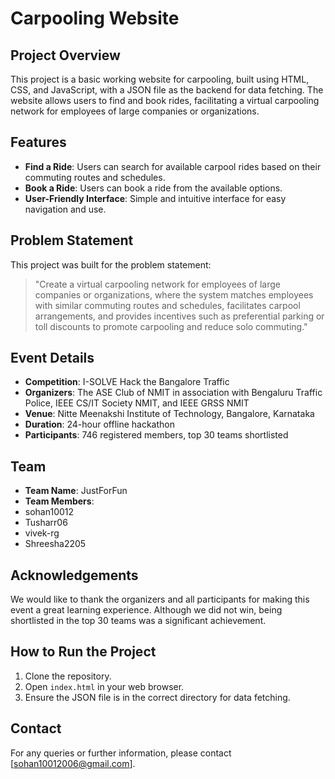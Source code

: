 # Carpooling Website

## Project Overview
This project is a basic working website for carpooling, built using HTML, CSS, and JavaScript, with a JSON file as the backend for data fetching. The website allows users to find and book rides, facilitating a virtual carpooling network for employees of large companies or organizations.

## Features
- **Find a Ride**: Users can search for available carpool rides based on their commuting routes and schedules.
- **Book a Ride**: Users can book a ride from the available options.
- **User-Friendly Interface**: Simple and intuitive interface for easy navigation and use.

## Problem Statement
This project was built for the problem statement:
> "Create a virtual carpooling network for employees of large companies or organizations, where the system matches employees with similar commuting routes and schedules, facilitates carpool arrangements, and provides incentives such as preferential parking or toll discounts to promote carpooling and reduce solo commuting."

## Event Details
- **Competition**: I-SOLVE Hack the Bangalore Traffic
- **Organizers**: The ASE Club of NMIT in association with Bengaluru Traffic Police, IEEE CS/IT Society NMIT, and IEEE GRSS NMIT
- **Venue**: Nitte Meenakshi Institute of Technology, Bangalore, Karnataka
- **Duration**: 24-hour offline hackathon
- **Participants**: 746 registered members, top 30 teams shortlisted

## Team
- **Team Name**: JustForFun
- **Team Members**:
- sohan10012
- Tusharr06
- vivek-rg
- Shreesha2205
  


## Acknowledgements
We would like to thank the organizers and all participants for making this event a great learning experience. Although we did not win, being shortlisted in the top 30 teams was a significant achievement.

## How to Run the Project
1. Clone the repository.
2. Open `index.html` in your web browser.
3. Ensure the JSON file is in the correct directory for data fetching.

## Contact
For any queries or further information, please contact [sohan10012006@gmail.com].
